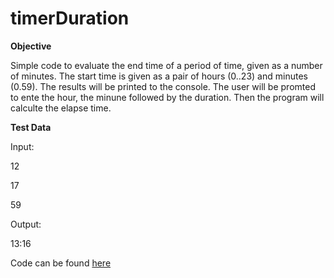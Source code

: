 # timerDuration
**Objective**

Simple code to evaluate the end time of a period of time, given as a number of minutes. The start time is given as a pair of hours (0..23) and minutes (0.59). The results will be printed to the console. The user will be promted to ente the hour, the minune followed by the duration. Then the program will calculte the elapse time. 

**Test Data**

Input: 

12

17

59

Output:

13:16

Code can be found [here](https://github.com/Fran0616/timerDuration/blob/master/timerDuration.py)

